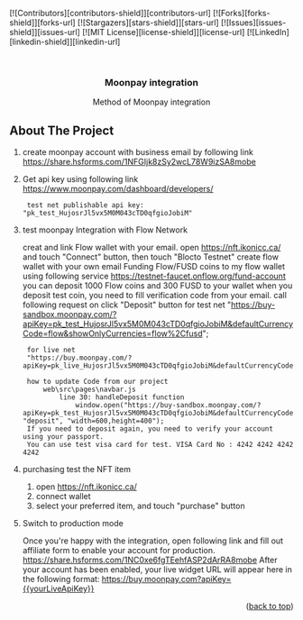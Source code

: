 <div id="top"></div>
<!--
*** Thanks for checking out the Best-README-Template. If you have a suggestion
*** that would make this better, please fork the repo and create a pull request
*** or simply open an issue with the tag "enhancement".
*** Don't forget to give the project a star!
*** Thanks again! Now go create something AMAZING! :D
-->



<!-- PROJECT SHIELDS -->
<!--
*** I'm using markdown "reference style" links for readability.
*** Reference links are enclosed in brackets [ ] instead of parentheses ( ).
*** See the bottom of this document for the declaration of the reference variables
*** for contributors-url, forks-url, etc. This is an optional, concise syntax you may use.
*** https://www.markdownguide.org/basic-syntax/#reference-style-links
-->
[![Contributors][contributors-shield]][contributors-url]
[![Forks][forks-shield]][forks-url]
[![Stargazers][stars-shield]][stars-url]
[![Issues][issues-shield]][issues-url]
[![MIT License][license-shield]][license-url]
[![LinkedIn][linkedin-shield]][linkedin-url]



<!-- PROJECT LOGO -->
<br />
<div align="center">

  <h3 align="center">Moonpay integration</h3>

  <p align="center">
    Method of Moonpay integration
  </p>
</div>



<!-- ABOUT THE PROJECT -->
## About The Project

1. create moonpay account with business email by following link
		https://share.hsforms.com/1NFGIjk8zSy2wcL78W9izSA8mobe

2. Get api key using following link
		https://www.moonpay.com/dashboard/developers/

		test net publishable api key: "pk_test_HujosrJl5vx5M0M043cTD0qfgioJobiM"

3. test moonpay Integration with Flow Network

	creat and link Flow wallet with your email.
		open https://nft.ikonicc.ca/
		and touch "Connect" button, then touch "Blocto Testnet"
		create flow wallet with your own email
	Funding Flow/FUSD coins to my flow wallet using following service
		https://testnet-faucet.onflow.org/fund-account
		you can deposit 1000 Flow coins and 300 FUSD to your wallet
		when you deposit test coin, you need to fill verification code from your email.
	call following request on click "Deposit" button
		for test net
		"https://buy-sandbox.moonpay.com/?apiKey=pk_test_HujosrJl5vx5M0M043cTD0qfgioJobiM&defaultCurrencyCode=flow&showOnlyCurrencies=flow%2Cfusd";

		for live net
		"https://buy.moonpay.com/?apiKey=pk_live_HujosrJl5vx5M0M043cTD0qfgioJobiM&defaultCurrencyCode=flow&showOnlyCurrencies=flow%2Cfusd";

		how to update Code from our project
			web\src\pages\navbar.js
				line 30: handleDeposit function
					window.open("https://buy-sandbox.moonpay.com/?apiKey=pk_test_HujosrJl5vx5M0M043cTD0qfgioJobiM&defaultCurrencyCode=flow&showOnlyCurrencies=flow%2Cfusd", "deposit", "width=600,height=400");
		If you need to deposit again, you need to verify your account using your passport.
		You can use test visa card for test. VISA Card No : 4242 4242 4242 4242

4. purchasing test the NFT item
	1) open https://nft.ikonicc.ca/
	2) connect wallet
	3) select your preferred item, and touch "purchase" button

5. Switch to production mode

	Once you're happy with the integration, open following link and fill out affiliate form to enable your account for production.
		https://share.hsforms.com/1NC0xe6fgTEehfASP2dArRA8mobe
	After your account has been enabled, your live widget URL will appear here in the following format:
		https://buy.moonpay.com?apiKey={{yourLiveApiKey}}

	


<p align="right">(<a href="#top">back to top</a>)</p>